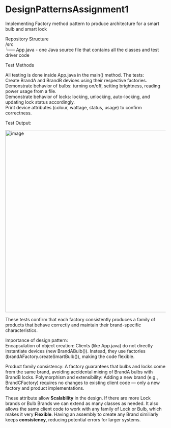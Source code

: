 # DesignPatternsAssignment1

Implementing Factory method pattern to produce architecture for a smart bulb and smart lock

Repository Structure  
/src  
└── App.java  - one Java source file that contains all the classes and test driver code

Test Methods

All testing is done inside App.java in the main() method. The tests:  
Create BrandA and BrandB devices using their respective factories.  
Demonstrate behavior of bulbs: turning on/off, setting brightness, reading power usage from a file.  
Demonstrate behavior of locks: locking, unlocking, auto-locking, and updating lock status accordingly.  
Print device attributes (colour, wattage, status, usage) to confirm correctness.  

Test Output:

<img width="1138" height="571" alt="image" src="https://github.com/user-attachments/assets/da966695-4ec0-4c71-b7c5-87c24512e1db" />


These tests confirm that each factory consistently produces a family of products that behave correctly and maintain their brand-specific characteristics.

Importance of design pattern:  
Encapsulation of object creation: Clients (like App.java) do not directly instantiate devices (new BrandABulb()). Instead, they use factories (brandAFactory.createSmartBulb()), making the code flexible.

Product family consistency:
A factory guarantees that bulbs and locks come from the same brand, avoiding accidental mixing of BrandA bulbs with BrandB locks.
Polymorphism and extensibility:
Adding a new brand (e.g., BrandCFactory) requires no changes to existing client code — only a new factory and product implementations.

These attribute allow **Scalability** in the design. If there are more Lock brands or Bulb Brands we can extend as many classes as needed. It also allows the same client code to work with any family of Lock or Bulb, which makes it very **Flexible**. Having an assembly to create any Brand similiarly keeps **consistency**, reducing potential errors for larger systems.
